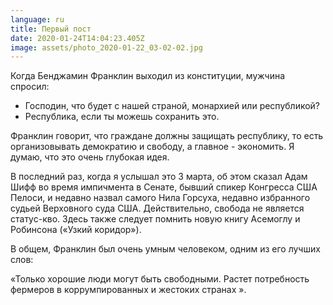 ```yaml
---
language: ru
title: Первый пост
date: 2020-01-24T14:04:23.405Z
image: assets/photo_2020-01-22_03-02-02.jpg
---
```

Когда Бенджамин Франклин выходил из конституции, мужчина спросил:

* Господин, что будет с нашей страной, монархией или республикой?
* Республика, если ты можешь сохранить это.

Франклин говорит, что граждане должны защищать республику, то есть организовывать демократию и свободу, а главное - экономить. Я думаю, что это очень глубокая идея.

В последний раз, когда я услышал это 3 марта, об этом сказал Адам Шифф во время импичмента в Сенате, бывший спикер Конгресса США Пелоси, и недавно назвал самого Нила Горсуха, недавно избранного судьей Верховного суда США. Действительно, свобода не является статус-кво. Здесь также следует помнить новую книгу Асемоглу и Робинсона («Узкий коридор»).

В общем, Франклин был очень умным человеком, одним из его лучших слов:

«Только хорошие люди могут быть свободными. Растет потребность фермеров в коррумпированных и жестоких странах ».
